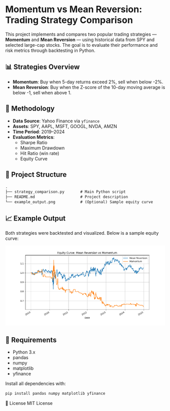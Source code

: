 # Momentum vs Mean Reversion: Trading Strategy Comparison

This project implements and compares two popular trading strategies — **Momentum** and **Mean Reversion** — using historical data from SPY and selected large-cap stocks. The goal is to evaluate their performance and risk metrics through backtesting in Python.

## 📊 Strategies Overview

- **Momentum**: Buy when 5-day returns exceed 2%, sell when below -2%.
- **Mean Reversion**: Buy when the Z-score of the 10-day moving average is below -1, sell when above 1.

## 🧪 Methodology

- **Data Source**: Yahoo Finance via `yfinance`
- **Assets**: SPY, AAPL, MSFT, GOOGL, NVDA, AMZN
- **Time Period**: 2019–2024
- **Evaluation Metrics**:
  - Sharpe Ratio
  - Maximum Drawdown
  - Hit Ratio (win rate)
  - Equity Curve

## 📁 Project Structure 

```
.
├── strategy_comparison.py       # Main Python script
├── README.md                    # Project description
└── example_output.png           # (Optional) Sample equity curve
```

## 📈 Example Output

Both strategies were backtested and visualized. Below is a sample equity curve:

![Equity Curve Example](example_output.png)

## 🔧 Requirements

- Python 3.x
- pandas
- numpy
- matplotlib
- yfinance

Install all dependencies with:

```bash
pip install pandas numpy matplotlib yfinance
```

📃 License
MIT License